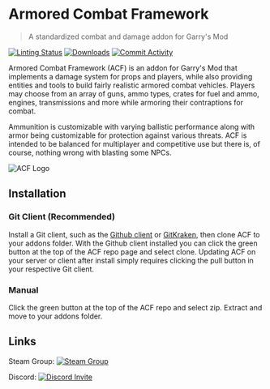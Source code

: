 # Armored Combat Framework
> A standardized combat and damage addon for Garry's Mod

[![Linting Status](https://img.shields.io/github/workflow/status/Stooberton/ACF-3/GLuaFixer?label=Linter%20Status&style=flat-square)](https://github.com/Stooberton/ACF-3/actions?query=workflow%3AGLuaFixer)
[![Downloads](https://img.shields.io/github/downloads/Stooberton/ACF-3/total?label=Downloads&style=flat-square)](https://github.com/Stooberton/ACF-3/releases)
[![Commit Activity](https://img.shields.io/github/commit-activity/m/Stooberton/ACF-3?label=Commit%20Activity&style=flat-square)](https://github.com/Stooberton/ACF-3/graphs/commit-activity)

Armored Combat Framework (ACF) is an addon for Garry's Mod that implements a damage system for props and players, while also providing entities and tools to build fairly realistic armored combat vehicles. Players may choose from an array of guns, ammo types, crates for fuel and ammo, engines, transmissions and more while armoring their contraptions for combat.

Ammunition is customizable with varying ballistic performance along with armor being customizable for protection against various threats. ACF is intended to be balanced for multiplayer and competitive use but there is, of course, nothing wrong with blasting some NPCs.

![ACF Logo](acf-logo.png)

## Installation

### Git Client (Recommended)

Install a Git client, such as the [Github client](https://desktop.github.com/) or [GitKraken](https://www.gitkraken.com/), then clone ACF to your addons folder. With the Github client installed you can click the green button at the top of the ACF repo page and select clone. Updating ACF on your server or client after install simply requires clicking the pull button in your respective Git client.

### Manual

Click the green button at the top of the ACF repo and select zip. Extract and move to your addons folder.

## Links

Steam Group: [![Steam Group](https://img.shields.io/badge/ACF%20Official-Join%20Now!-informational?style=flat-square)](https://steamcommunity.com/groups/officialacf)

Discord: [![Discord Invite](https://img.shields.io/discord/654142834030542878?label=Chat&style=flat-square)](https://discordapp.com/invite/shk5sc5)
